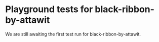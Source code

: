# Playground tests for black-ribbon-by-attawit
We are still awaiting the first test run for black-ribbon-by-attawit.
